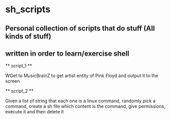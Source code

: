 # sh_scripts

## Personal collection of scripts that do stuff (All kinds of stuff)
## written in order to learn/exercise shell

** script_1 **

WGet to MusicBrainZ to get artist entity of Pink Floyd and output it to the screen

** script_2 **

Given a list of string that each one is a linux command, randomly pick a command, create a sh file which content is the command, give permissions, execute it and then delete it
